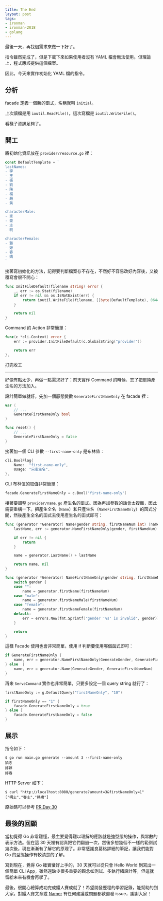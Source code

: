 ```yaml
---
title: The End
layout: post
tags:
- ironman
- ironman-2018
- golang
---
```


最後一天，再找個需求來做一下好了。

指令雖然完成了，但是下載下來如果使用者沒有 YAML 檔會無法使用。但理論上，程式應該提供這個檔案。

因此，今天來實作初始化 YAML 檔的指令。

## 分析

facade 定義一個新的函式，名稱就叫 `initial`。

上次讀檔是用 `ioutil.ReadFile()`，這次寫檔是 `ioutil.WriteFile()`。

看樣子資訊足夠了。

## 開工

將初始化資訊放在 `provider/resource.go` 裡：

```go
const DefaultTemplate = `
lastNames:
- 李
- 王
- 張
- 劉
- 陳
- 楊
- 趙
- 黃

characterMale:
- 家
- 豪
- 志
- 明

characterFemale:
- 雅
- 婷
- 春
- 嬌
`
```

接著寫初始化的方法，記得要判斷檔案存不存在，不然好不容易改好內容後，又被覆寫會很不開心：

```go
func InitFileDefault(filename string) error {
	_, err := os.Stat(filename)
	if err != nil && os.IsNotExist(err) {
		return ioutil.WriteFile(filename, []byte(DefaultTemplate), 0644)
	}

	return nil
}
```

Command 的 Action 非常簡單：

```go
func(c *cli.Context) error {
    err := provider.InitFileDefault(c.GlobalString("provider"))

    return err
},
```

打完收工

---

好像有點太少，再做一點需求好了：前天實作 Command 的時候，忘了把單純產生名的方法加入。

設計簡單做就好。先加一個靜態變數 `GenerateFirstNameOnly` 在 facade 裡：
        
```go
var (
    // ...
    GenerateFirstNameOnly bool
)

func reset() {
    // ...
    GenerateFirstNameOnly = false
}
```

接著加一個 CLI 參數 `--first-name-only` 是布林值：

```go
cli.BoolFlag{
    Name:  "first-name-only",
    Usage: "只產生名",
},
```

CLI 布林值的取值非常簡單：

```go
facade.GenerateFirstNameOnly = c.Bool("first-name-only")
```

接著要調整 `provider/name.go` 產生名的函式。因為再加參數的話會太複雜，因此需要重構一下。把產生全名（`Name`）和只產生名（`NameFirstNameOnly`）的函式分開，然後產生全名的函式去使用產生名的函式即可：

```go
func (generator *Generator) Name(gender string, firstNameNum int) (name string, err error) {
	lastName, err := generator.NameFirstNameOnly(gender, firstNameNum)

	if err != nil {
		return
	}

	name = generator.LastName() + lastName

	return name, nil
}

func (generator *Generator) NameFirstNameOnly(gender string, firstNameNum int) (name string, err error) {
	switch gender {
	case "":
		name = generator.firstName(firstNameNum)
	case "male":
		name = generator.firstNameMale(firstNameNum)
	case "female":
		name = generator.firstNameFemale(firstNameNum)
	default:
		err = errors.New(fmt.Sprintf("gender '%s' is invalid", gender))
	}

	return
}
```

這樣 Facade 使用也會非常簡單，使用 if 判斷要使用哪個函式即可：

```go
if GenerateFirstNameOnly {
    name, err = generator.NameFirstNameOnly(GenerateGender, GenerateFirstNameNum)
} else  {
    name, err = generator.Name(GenerateGender, GenerateFirstNameNum)
}
```

再來 `ServeCommand` 實作也非常簡單，只要多設定一個 query string 就行了：

```go
firstNameOnly := g.DefaultQuery("firstNameOnly", "10")

if firstNameOnly == "1" {
    facade.GenerateFirstNameOnly = true
} else {
    facade.GenerateFirstNameOnly = false
}
```

## 展示

指令如下：

```
$ go run main.go generate --amount 3 --first-name-only
嬌志
婷婷
婷春
```

HTTP Server 如下：

```
$ curl "http://localhost:8080/generate?amount=3&firstNameOnly=1"
["明志","春志","婷嬌"]
```

原始碼可以參考 [PR Day 30](https://github.com/MilesChou/namer/pull/15)

## 最後的回顧

當初覺得 Go 非常難懂，最主要覺得難以理解的應該就是強型態的操作，與常數的表示方法。但在這 30 天裡有認真把它們翻過一次，然後多想幾個不一樣的範例試幾次後，現在漸漸有了解它的原理了。非常感謝良葛格詳細的筆記，讓我們能對 Go 的型態操作有較清楚的了解。

寫到現在，覺得 Go 確實蠻好上手的，30 天就可以從只會 Hello World 到寫出一個簡單 CLI App，雖然還缺少很多重要的觀念如測試、多執行緒設計等，但這就留給未來有機會再學了。

最後，很開心總算成功完成鐵人賽成就了！希望開發歷程的學習記錄，能幫助的到大家。對鐵人賽文章或 [Namer](https://github.com/MilesChou/namer) 有任何建議或問題都歡迎發 issue，謝謝大家！
